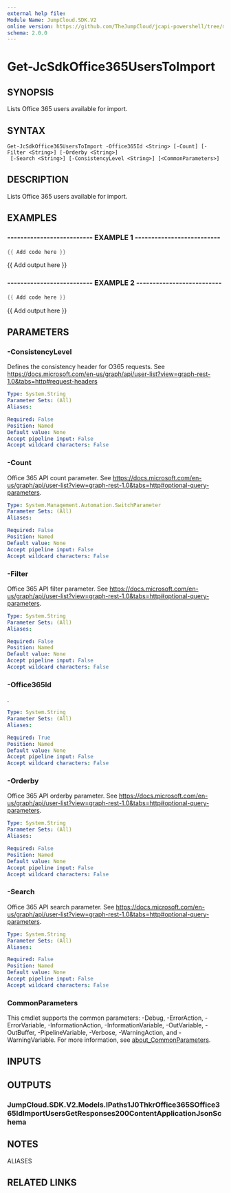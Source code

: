 ```yaml
---
external help file:
Module Name: JumpCloud.SDK.V2
online version: https://github.com/TheJumpCloud/jcapi-powershell/tree/master/SDKs/PowerShell/JumpCloud.SDK.V2/docs/exports/Get-JcSdkOffice365UsersToImport.md
schema: 2.0.0
---
```


# Get-JcSdkOffice365UsersToImport

## SYNOPSIS
Lists Office 365 users available for import.

## SYNTAX

```
Get-JcSdkOffice365UsersToImport -Office365Id <String> [-Count] [-Filter <String>] [-Orderby <String>]
 [-Search <String>] [-ConsistencyLevel <String>] [<CommonParameters>]
```

## DESCRIPTION
Lists Office 365 users available for import.

## EXAMPLES

### -------------------------- EXAMPLE 1 --------------------------
```powershell
{{ Add code here }}
```

{{ Add output here }}

### -------------------------- EXAMPLE 2 --------------------------
```powershell
{{ Add code here }}
```

{{ Add output here }}

## PARAMETERS

### -ConsistencyLevel
Defines the consistency header for O365 requests.
See https://docs.microsoft.com/en-us/graph/api/user-list?view=graph-rest-1.0&tabs=http#request-headers

```yaml
Type: System.String
Parameter Sets: (All)
Aliases:

Required: False
Position: Named
Default value: None
Accept pipeline input: False
Accept wildcard characters: False
```

### -Count
Office 365 API count parameter.
See https://docs.microsoft.com/en-us/graph/api/user-list?view=graph-rest-1.0&tabs=http#optional-query-parameters.

```yaml
Type: System.Management.Automation.SwitchParameter
Parameter Sets: (All)
Aliases:

Required: False
Position: Named
Default value: None
Accept pipeline input: False
Accept wildcard characters: False
```

### -Filter
Office 365 API filter parameter.
See https://docs.microsoft.com/en-us/graph/api/user-list?view=graph-rest-1.0&tabs=http#optional-query-parameters.

```yaml
Type: System.String
Parameter Sets: (All)
Aliases:

Required: False
Position: Named
Default value: None
Accept pipeline input: False
Accept wildcard characters: False
```

### -Office365Id
.

```yaml
Type: System.String
Parameter Sets: (All)
Aliases:

Required: True
Position: Named
Default value: None
Accept pipeline input: False
Accept wildcard characters: False
```

### -Orderby
Office 365 API orderby parameter.
See https://docs.microsoft.com/en-us/graph/api/user-list?view=graph-rest-1.0&tabs=http#optional-query-parameters.

```yaml
Type: System.String
Parameter Sets: (All)
Aliases:

Required: False
Position: Named
Default value: None
Accept pipeline input: False
Accept wildcard characters: False
```

### -Search
Office 365 API search parameter.
See https://docs.microsoft.com/en-us/graph/api/user-list?view=graph-rest-1.0&tabs=http#optional-query-parameters.

```yaml
Type: System.String
Parameter Sets: (All)
Aliases:

Required: False
Position: Named
Default value: None
Accept pipeline input: False
Accept wildcard characters: False
```

### CommonParameters
This cmdlet supports the common parameters: -Debug, -ErrorAction, -ErrorVariable, -InformationAction, -InformationVariable, -OutVariable, -OutBuffer, -PipelineVariable, -Verbose, -WarningAction, and -WarningVariable. For more information, see [about_CommonParameters](http://go.microsoft.com/fwlink/?LinkID=113216).

## INPUTS

## OUTPUTS

### JumpCloud.SDK.V2.Models.IPaths1J0ThkrOffice365SOffice365IdImportUsersGetResponses200ContentApplicationJsonSchema

## NOTES

ALIASES

## RELATED LINKS

